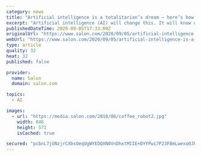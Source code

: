 ```yaml
---
category: news
title: "Artificial intelligence is a totalitarian’s dream — here’s how to take power back"
excerpt: "Artificial intelligence (AI) will change this. It will know us better than we know ourselves. A government armed with AI could claim to know what its people truly want and what will really make them happy."
publishedDateTime: 2020-09-05T17:33:00Z
originalUrl: "https://www.salon.com/2020/09/05/artificial-intelligence-is-a-totalitarians-dream--heres-how-to-take-power-back_partner/"
webUrl: "https://www.salon.com/2020/09/05/artificial-intelligence-is-a-totalitarians-dream--heres-how-to-take-power-back_partner/"
type: article
quality: 32
heat: 32
published: false

provider:
  name: Salon
  domain: salon.com

topics:
  - AI

images:
  - url: "https://media.salon.com/2018/06/coffee_robot2.jpg"
    width: 846
    height: 571
    isCached: true

secured: "pcbnL7jUNzjrCXbsOeqUgWYEDQXN0VnDhxtMIIE+DYYPwi7P23FBmLwexo0Jh4dOzICBtNYaSokMFLca36VdoWqsKL3DJDrMxcY8C5aOMuJGipqO8yoeYK1aKUExRn/pF6TyiATgjFwgr0QF0loa9Bp4Xl914uE7bBrEgd8okK5utHn4FuooBmp/2SeDpJMu56L8XMo8PEBCvOdorhyaJj4H+vSPr+dmXHM53cEwVI3XJze7Aw+Mp+87MYwBY3ZFK69/QfpBlhToqNHTuCMAvKQdHv3y5caWkgx9mX2ynh2OjTrdH3Lp8CUVDi02BZWDq0gF+O/L0km0G5yo2K4N/An1u5FsaZ8r0qNGAUYTEpw=;A1r93AAxL2neZsUxEJ5aOw=="
---
```


